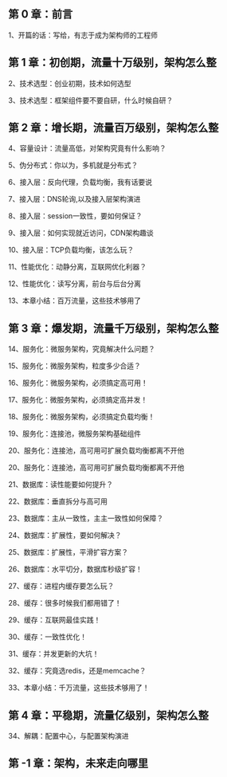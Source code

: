 ## 第 0 章：前言

1、开篇的话：写给，有志于成为架构师的工程师

## 第 1 章：初创期，流量十万级别，架构怎么整

2、技术选型：创业初期，技术如何选型

3、技术选型：框架组件要不要自研，什么时候自研？

## 第 2 章：增长期，流量百万级别，架构怎么整

4、容量设计：流量高低，对架构究竟有什么影响？

5、伪分布式：你以为，多机就是分布式？

6、接入层：反向代理，负载均衡，我有话要说

7、接入层：DNS轮询,以及接入层架构演进

8、接入层：session一致性，要如何保证？

9、接入层：如何实现就近访问，CDN架构趣谈

10、接入层：TCP负载均衡，该怎么玩？

11、性能优化：动静分离，互联网优化利器？

12、性能优化：读写分离，前台与后台分离

13、本章小结：百万流量，这些技术够用了

## 第 3 章：爆发期，流量千万级别，架构怎么整

14、服务化：微服务架构，究竟解决什么问题？

15、服务化：微服务架构，粒度多少合适？

16、服务化：微服务架构，必须搞定高可用！

17、服务化：微服务架构，必须搞定高并发！

18、服务化：微服务架构，必须搞定负载均衡！

19、服务化：连接池，微服务架构基础组件

20、服务化：连接池，高可用可扩展负载均衡都离不开他

20、服务化：连接池，高可用可扩展负载均衡都离不开他

21、数据库：读性能要如何提升？

22、数据库：垂直拆分与高可用

23、数据库：主从一致性，主主一致性如何保障？

24、数据库：扩展性，要如何解决？

25、数据库：扩展性，平滑扩容方案？

26、数据库：水平切分，数据库秒级扩容！

27、缓存：进程内缓存要怎么玩？

28、缓存：很多时候我们都用错了！

29、缓存：互联网最佳实践！

30、缓存：一致性优化！

31、缓存：并发更新的大坑！

32、缓存：究竟选redis，还是memcache？

33、本章小结：千万流量，这些技术够用了！

## 第 4 章：平稳期，流量亿级别，架构怎么整

34、解耦：配置中心，与配置架构演进

## 第 -1 章：架构，未来走向哪里